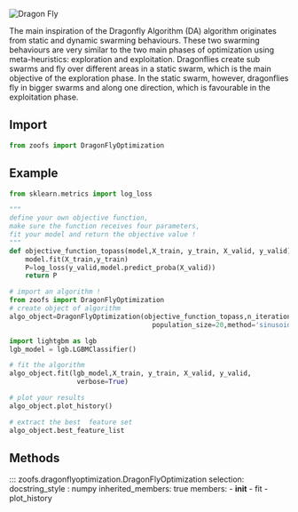 
![Dragon Fly](https://media.giphy.com/media/xTiTnozh5piv13iFBC/giphy.gif)

The main inspiration of the Dragonfly Algorithm (DA) algorithm originates from static and dynamic swarming behaviours. These two swarming behaviours are very similar to the two main phases of optimization using meta-heuristics: exploration and exploitation. Dragonflies create sub swarms and fly over different areas in a static swarm, which is the main objective of the exploration phase. In the static swarm, however, dragonflies fly in bigger swarms and along one direction, which is favourable in the exploitation phase.

## Import
```py
from zoofs import DragonFlyOptimization
```

## Example
```py
from sklearn.metrics import log_loss

"""
define your own objective function,
make sure the function receives four parameters,
fit your model and return the objective value !
"""
def objective_function_topass(model,X_train, y_train, X_valid, y_valid):      
    model.fit(X_train,y_train)  
    P=log_loss(y_valid,model.predict_proba(X_valid))
    return P

# import an algorithm !  
from zoofs import DragonFlyOptimization
# create object of algorithm
algo_object=DragonFlyOptimization(objective_function_topass,n_iteration=20,
                                    population_size=20,method='sinusoidal',minimize=True)

import lightgbm as lgb
lgb_model = lgb.LGBMClassifier()       

# fit the algorithm
algo_object.fit(lgb_model,X_train, y_train, X_valid, y_valid,
                 verbose=True)

# plot your results
algo_object.plot_history()

# extract the best  feature set
algo_object.best_feature_list 
```
## Methods

::: zoofs.dragonflyoptimization.DragonFlyOptimization
    selection:
        docstring_style : numpy
        inherited_members: true
        members:
        - __init__
        - fit
        - plot_history